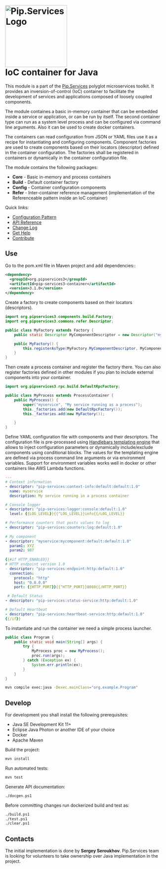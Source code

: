 # <img src="https://uploads-ssl.webflow.com/5ea5d3315186cf5ec60c3ee4/5edf1c94ce4c859f2b188094_logo.svg" alt="Pip.Services Logo" width="200"> <br/> IoC container for Java

This module is a part of the [Pip.Services](http://pipservices.org) polyglot microservices toolkit. It provides an inversion-of-control (IoC) container to facilitate the development of services and applications composed of loosely coupled components.

The module containes a basic in-memory container that can be embedded inside a service or application, or can be run by itself.
The second container type can run as a system level process and can be configured via command line arguments.
Also it can be used to create docker containers.

The containers can read configuration from JSON or YAML files use it as a recipe for instantiating and configuring components.
Component factories are used to create components based on their locators (descriptor) defined in the container configuration.
The factories shall be registered in containers or dynamically in the container configuration file.

The module contains the following packages:
- **Core** - Basic in-memory and process containers
- **Build** - Default container factory
- **Config** - Container configuration components
- **Refer** - Inter-container reference management (implementation of the Referenceable pattern inside an IoC container)

<a name="links"></a> Quick links:

* [Configuration Pattern](https://www.pipservices.org/recipies/configuration) 
* [API Reference](https://pip-services3-java.github.io/pip-services3-container-java/)
* [Change Log](CHANGELOG.md)
* [Get Help](http://docs.pipservices.org/get_help/)
* [Contribute](http://docs.pipservices.org/contribute/)

## Use

Go to the pom.xml file in Maven project and add dependencies::
```xml
<dependency>
  <groupId>org.pipservices3</groupId>
  <artifactId>pip-services3-container</artifactId>
  <version>3.1.0</version>
</dependency>
```

Create a factory to create components based on their locators (descriptors).

```java
import org.pipservices3.components.build.Factory;
import org.pipservices3.commons.refer.Descriptor;

public class MyFactory extends Factory {
    public static Descriptor MyComponentDescriptor = new Descriptor("myservice", "mycomponent", "default", "*", "1.0");

    public MyFactory() {
        this.registerAsType(MyFactory.MyComponentDescriptor, MyComponent.class);
    }
}
```

Then create a process container and register the factory there. You can also register factories defined in other
modules if you plan to include external components into your container.

```java
import org.pipservices3.rpc.build.DefaultRpcFactory;

public class MyProcess extends ProcessContainer {
    public MyProcess() {
        super("myservice", "My service running as a process");
        this._factories.add(new DefaultRpcFactory());
        this._factories.add(new MyFactory());

    }
}
```

Define YAML configuration file with components and their descriptors.
The configuration file is pre-processed using [Handlebars templating engine](https://handlebarsjs.com)
that allows to inject configuration parameters or dynamically include/exclude components using conditional blocks.
The values for the templating engine are defined via process command line arguments or via environment variables.
Support for environment variables works well in docker or other containers like AWS Lambda functions.

```yaml
---
# Context information
- descriptor: "pip-services:context-info:default:default:1.0"
  name: myservice
  description: My service running in a process container

# Console logger
- descriptor: "pip-services:logger:console:default:1.0"
  level: {{LOG_LEVEL}}{{^LOG_LEVEL}}info{{/LOG_LEVEL}}

# Performance counters that posts values to log
- descriptor: "pip-services:counters:log:default:1.0"
  
# My component
- descriptor: "myservice:mycomponent:default:default:1.0"
  param1: XYZ
  param2: 987
  
{{#if HTTP_ENABLED}}
# HTTP endpoint version 1.0
- descriptor: "pip-services:endpoint:http:default:1.0"
  connection:
    protocol: "http"
    host: "0.0.0.0"
    port: {{HTTP_PORT}}{{^HTTP_PORT}}8080{{/HTTP_PORT}}

 # Default Status
- descriptor: "pip-services:status-service:http:default:1.0"

# Default Heartbeat
- descriptor: "pip-services:heartbeat-service:http:default:1.0"
{{/if}}
```

To instantiate and run the container we need a simple process launcher.

```java
public class Program {
    public static void main(String[] args) {
        try {
            MyProcess proc = new MyProcess();
            proc.run(args);
        } catch (Exception ex) {
            System.err.println(ex);
        }
    }
}
```

```bash
mvn compile exec:java -Dexec.mainClass="org.example.Program"
```
## Develop

For development you shall install the following prerequisites:
* Java SE Development Kit 11+
* Eclipse Java Photon or another IDE of your choice
* Docker
* Apache Maven

Build the project:
```bash
mvn install
```

Run automated tests:
```bash
mvn test
```

Generate API documentation:
```bash
./docgen.ps1
```

Before committing changes run dockerized build and test as:
```bash
./build.ps1
./test.ps1
./clear.ps1
```

## Contacts

The initial implementation is done by **Sergey Seroukhov**. Pip.Services team is looking for volunteers to 
take ownership over Java implementation in the project.
